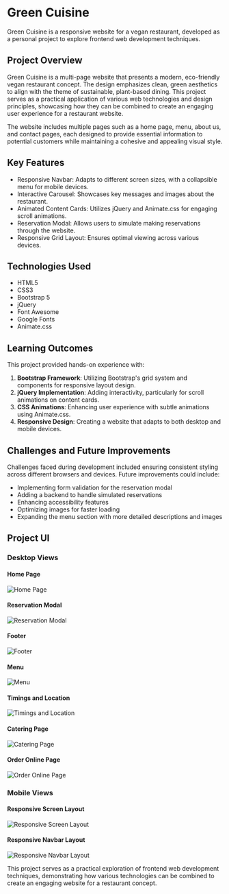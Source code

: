 # Green Cuisine

Green Cuisine is a responsive website for a vegan restaurant, developed as a personal project to explore frontend web development techniques.

## Project Overview

Green Cuisine is a multi-page website that presents a modern, eco-friendly vegan restaurant concept. The design emphasizes clean, green aesthetics to align with the theme of sustainable, plant-based dining. This project serves as a practical application of various web technologies and design principles, showcasing how they can be combined to create an engaging user experience for a restaurant website.

The website includes multiple pages such as a home page, menu, about us, and contact pages, each designed to provide essential information to potential customers while maintaining a cohesive and appealing visual style.

## Key Features

- Responsive Navbar: Adapts to different screen sizes, with a collapsible menu for mobile devices.
- Interactive Carousel: Showcases key messages and images about the restaurant.
- Animated Content Cards: Utilizes jQuery and Animate.css for engaging scroll animations.
- Reservation Modal: Allows users to simulate making reservations through the website.
- Responsive Grid Layout: Ensures optimal viewing across various devices.

## Technologies Used

- HTML5
- CSS3
- Bootstrap 5
- jQuery
- Font Awesome
- Google Fonts
- Animate.css

## Learning Outcomes

This project provided hands-on experience with:

1. **Bootstrap Framework**: Utilizing Bootstrap's grid system and components for responsive layout design.
2. **jQuery Implementation**: Adding interactivity, particularly for scroll animations on content cards.
3. **CSS Animations**: Enhancing user experience with subtle animations using Animate.css.
4. **Responsive Design**: Creating a website that adapts to both desktop and mobile devices.

## Challenges and Future Improvements

Challenges faced during development included ensuring consistent styling across different browsers and devices. Future improvements could include:

- Implementing form validation for the reservation modal
- Adding a backend to handle simulated reservations
- Enhancing accessibility features
- Optimizing images for faster loading
- Expanding the menu section with more detailed descriptions and images

## Project UI

### Desktop Views

#### Home Page
![Home Page](https://github.com/user-attachments/assets/a00b519b-0f31-4f89-b316-f2f224321504)

#### Reservation Modal
![Reservation Modal](https://github.com/user-attachments/assets/b828820f-5b59-4202-b66f-73519363da8b)

#### Footer
![Footer](https://github.com/user-attachments/assets/9bf8369f-4f4c-4a05-9ac1-958fa8698ac3)

#### Menu
![Menu](https://github.com/user-attachments/assets/e9ef70a3-5ae6-488a-93ae-3701aa7bfe19)

#### Timings and Location
![Timings and Location](https://github.com/user-attachments/assets/97580c48-9477-4a6e-a706-a2384dbd577f)

#### Catering Page
![Catering Page](https://github.com/user-attachments/assets/5b1483a4-bb69-470d-bd78-ff8366616e82)

#### Order Online Page
![Order Online Page](https://github.com/user-attachments/assets/7a089112-05b0-4035-937f-eb5457df435b)

### Mobile Views

#### Responsive Screen Layout
![Responsive Screen Layout](https://github.com/user-attachments/assets/f007ad51-c220-4fa4-a624-412c3648353a)

#### Responsive Navbar Layout
![Responsive Navbar Layout](https://github.com/user-attachments/assets/5c5e9a0d-af68-4183-b79a-2a99d12ca9bc)

This project serves as a practical exploration of frontend web development techniques, demonstrating how various technologies can be combined to create an engaging website for a restaurant concept.
